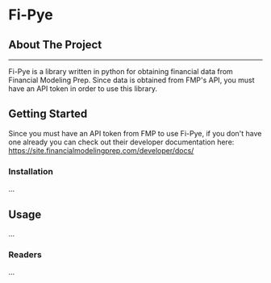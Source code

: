 # Fi-Pye

## About The Project

---
Fi-Pye is a library written in python for obtaining financial
data from Financial Modeling Prep. Since data is obtained from FMP's API,
you must have an API token in order to use this library.

## Getting Started

Since you must have an API token from FMP to use Fi-Pye, if you don't have one
already you can check out their developer documentation here:
https://site.financialmodelingprep.com/developer/docs/

### Installation
...

## Usage
...


### Readers
...



